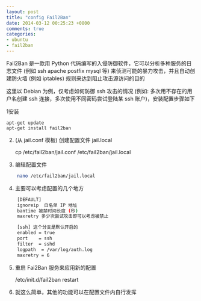 ```yaml
---
layout: post
title: "config Fail2Ban"
date: 2014-03-12 00:25:23 +0800
comments: true
categories: 
- ubuntu
- fail2ban
---
```

Fail2Ban 是一款用 Python 代码编写的入侵防御软件，它可以分析多种服务的日志文件 (例如 ssh apache postfix mysql 等) 来侦测可能的暴力攻击，并且自动创建防火墙 (例如 iptables) 规则来达到阻止攻击源访问的目的

这里以 Debian 为例，仅考虑如何防御 ssh 攻击的情况 (例如: 多次用不存在的用户名创建 ssh 连接，多次使用不同密码尝试登陆某 ssh 账户)，安装配置步骤如下

1安装

	apt-get update
	apt-get install fail2ban

2. (从 jail.conf 模板) 创建配置文件 jail.local

	cp /etc/fail2ban/jail.conf /etc/fail2ban/jail.local


3. 编辑配置文件
``` bash
	nano /etc/fail2ban/jail.local
```

4. 主要可以考虑配置的几个地方
``` bash
	[DEFAULT]
	ignoreip  白名单 IP 地址
	bantime 被禁时间长度 (秒)
	maxretry 多少次尝试攻击即可以考虑被禁止

	[ssh] 这个分支是默认开启的
	enabled = true
	port    = ssh
	filter  = sshd
	logpath  = /var/log/auth.log
	maxretry = 6
```
5. 重启 Fai2Ban 服务来应用新的配置

	/etc/init.d/fail2ban restart


6. 就这么简单，其他的功能可以在配置文件内自行发挥